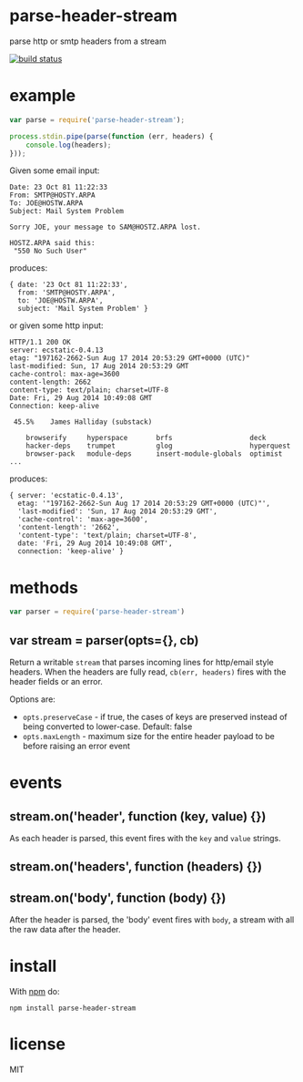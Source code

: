 # parse-header-stream

parse http or smtp headers from a stream

[![build status](https://secure.travis-ci.org/substack/parse-header-stream.png)](http://travis-ci.org/substack/parse-header-stream)

# example

``` js
var parse = require('parse-header-stream');

process.stdin.pipe(parse(function (err, headers) {
    console.log(headers);
}));
```

Given some email input:

```
Date: 23 Oct 81 11:22:33
From: SMTP@HOSTY.ARPA
To: JOE@HOSTW.ARPA
Subject: Mail System Problem

Sorry JOE, your message to SAM@HOSTZ.ARPA lost.

HOSTZ.ARPA said this:
 "550 No Such User"
```

produces:

```
{ date: '23 Oct 81 11:22:33',
  from: 'SMTP@HOSTY.ARPA',
  to: 'JOE@HOSTW.ARPA',
  subject: 'Mail System Problem' }
```

or given some http input:

```
HTTP/1.1 200 OK
server: ecstatic-0.4.13
etag: "197162-2662-Sun Aug 17 2014 20:53:29 GMT+0000 (UTC)"
last-modified: Sun, 17 Aug 2014 20:53:29 GMT
cache-control: max-age=3600
content-length: 2662
content-type: text/plain; charset=UTF-8
Date: Fri, 29 Aug 2014 10:49:08 GMT
Connection: keep-alive

 45.5%    James Halliday (substack)

    browserify     hyperspace       brfs                   deck
    hacker-deps    trumpet          glog                   hyperquest
    browser-pack   module-deps      insert-module-globals  optimist
...
```

produces:

```
{ server: 'ecstatic-0.4.13',
  etag: '"197162-2662-Sun Aug 17 2014 20:53:29 GMT+0000 (UTC)"',
  'last-modified': 'Sun, 17 Aug 2014 20:53:29 GMT',
  'cache-control': 'max-age=3600',
  'content-length': '2662',
  'content-type': 'text/plain; charset=UTF-8',
  date: 'Fri, 29 Aug 2014 10:49:08 GMT',
  connection: 'keep-alive' }
```

# methods

``` js
var parser = require('parse-header-stream')
```

## var stream = parser(opts={}, cb)

Return a writable `stream` that parses incoming lines for http/email style
headers. When the headers are fully read, `cb(err, headers)` fires with the
header fields or an error.

Options are:

* `opts.preserveCase` - if true, the cases of keys are preserved instead of being
converted to lower-case. Default: false
* `opts.maxLength` - maximum size for the entire header payload to be before
raising an error event

# events

## stream.on('header', function (key, value) {})

As each header is parsed, this event fires with the `key` and `value` strings.

## stream.on('headers', function (headers) {})

## stream.on('body', function (body) {})

After the header is parsed, the 'body' event fires with `body`, a stream with
all the raw data after the header.

# install

With [npm](https://npmjs.org) do:

```
npm install parse-header-stream
```

# license

MIT

